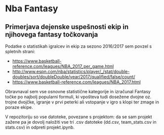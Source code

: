 # Nba Fantasy
## Primerjava dejenske uspešnosti ekip in njihovega fantasy točkovanja

Podatke o statistikah igralcev in ekip za sezono 2016/2017 sem povzel s spletnih strani:
- https://www.basketball-reference.com/leagues/NBA_2017_per_game.html
- http://www.espn.com/nba/statistics/player/_/stat/double-doubles/sort/doubleDouble/year/2017/qualified/false/count/
- https://www.basketball-reference.com/leagues/NBA_2017.html

Obravnaval sem vse osnovne statistične kategorije in izračunal Fantasy točke po najbolj popularni formuli, ki vpošteva tudi dosežene dvojne oz. trojne dvojčke, igranje v prvi peterki ali vstopanje v igro s klopi ter zmage in poraze ekipe.

V repozitoriju so vse datoteke, povezane s projektom: da se sam projekt zažene pa je dovolj naložiti vse tri .csv datoteke (dd.csv, team_stats.csv in stats.csv) in odpreti projekt.ipynb.
